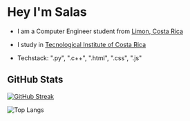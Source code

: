 # Hey I'm Salas

* I am a Computer Engineer student from [Limon, Costa Rica](https://www.youtube.com/watch?v=7OgZMHPwRLY)




* I study in [Tecnological Institute of Costa Rica](https://www.tec.ac.cr)



* Techstack: ".py", ".c++", ".html", ".css", ".js"

## GitHub Stats

[![GitHub Streak](https://github-readme-streak-stats.herokuapp.com?user=Salaaaaas&theme=dracula)](https://git.io/streak-stats)

![Top Langs](https://github-readme-stats.vercel.app/api/top-langs/?username=anuraghazra&langs_count=8)
